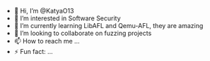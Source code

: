 - 👋 Hi, I’m @KatyaO13
- 👀 I’m interested in Software Security
- 🌱 I’m currently learning LibAFL and Qemu-AFL, they are amazing
- 💞️ I’m looking to collaborate on fuzzing projects
- 📫 How to reach me ...
- ⚡ Fun fact: ...

<!---
KatyaO13/KatyaO13 is a ✨ special ✨ repository because its `README.md` (this file) appears on your GitHub profile.
You can click the Preview link to take a look at your changes.
--->
